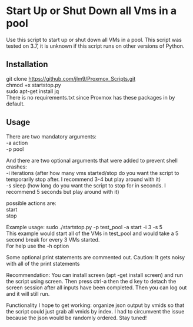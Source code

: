 # Start Up or Shut Down all Vms in a pool

Use this script to start up or shut down all VMs in a pool. This script was tested on 3.7, it is unknown if this script runs on other versions of Python.

## Installation
git clone https://github.com/jlm9/Proxmox_Scripts.git  
chmod +x startstop.py  
sudo apt-get install jq  
There is no requirements.txt since Proxmox has these packages in by default.
## Usage
There are two mandatory arguments:  
-a action    
-p pool  
  
And there are two optional arguments that were added to prevent shell crashes:  
-i iterations (after how many vms started/stop do you want the script to temporarily stop after. I recommend 3-4 but play around with it)  
-s sleep (how long do you want the script to stop for in seconds. I recommend 5 seconds but play around with it)

possible actions are:   
start    
stop

Example usage: sudo ./startstop.py -p test_pool -a start -i 3 -s 5  
This example would start all of the VMs in test_pool and would take a 5 second break for every 3 VMs started.  
For help use the -h option  
  
Some optional print statements are commented out. Caution: It gets noisy with all of the print statements
  
 Recommendation: You can install screen (apt -get install screen) and run the script using screen. Then press ctrl-a then the d key to detach the screen session after all inputs have been completed. Then you can log out and it will still run.
 
Functionality I hope to get working: organize json output by vmids so that the script could just grab all vmids by index. I had to circumvent the issue because the json would be randomly ordered. Stay tuned!
